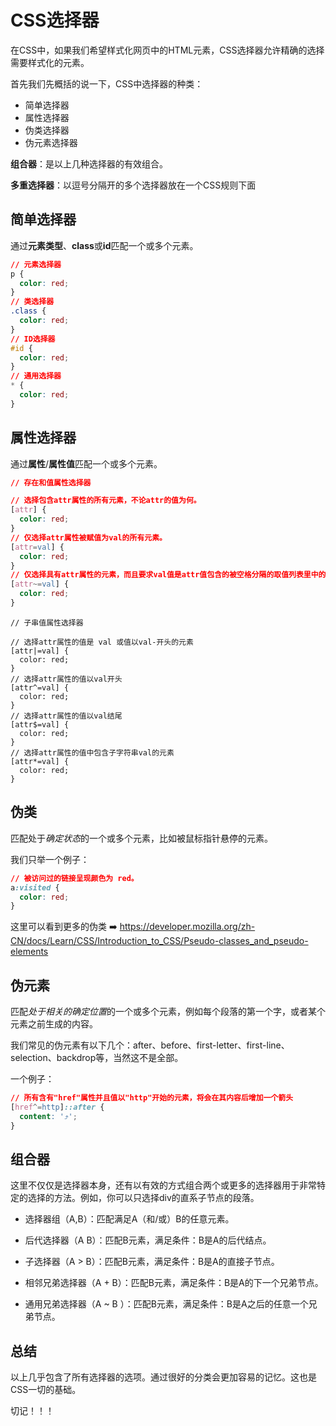 # CSS选择器

在CSS中，如果我们希望样式化网页中的HTML元素，CSS选择器允许精确的选择需要样式化的元素。

首先我们先概括的说一下，CSS中选择器的种类：

  * 简单选择器
  * 属性选择器
  * 伪类选择器
  * 伪元素选择器

**组合器**：是以上几种选择器的有效组合。

**多重选择器**：以逗号分隔开的多个选择器放在一个CSS规则下面

## 简单选择器

通过**元素类型**、**class**或**id**匹配一个或多个元素。

  ``` css
  // 元素选择器
  p {
    color: red;
  }
  // 类选择器
  .class {
    color: red;
  }
  // ID选择器
  #id {
    color: red;
  }
  // 通用选择器
  * {
    color: red;
  }
  ```

## 属性选择器

通过**属性**/**属性值**匹配一个或多个元素。

  ``` css
  // 存在和值属性选择器

  // 选择包含attr属性的所有元素，不论attr的值为何。
  [attr] {
    color: red;
  }
  // 仅选择attr属性被赋值为val的所有元素。
  [attr=val] {
    color: red;
  }
  // 仅选择具有attr属性的元素，而且要求val值是attr值包含的被空格分隔的取值列表里中的一个。
  [attr~=val] {
    color: red;
  }
  ```

  ```
  // 子串值属性选择器

  // 选择attr属性的值是 val 或值以val-开头的元素
  [attr|=val] {
    color: red;
  }
  // 选择attr属性的值以val开头
  [attr^=val] {
    color: red;
  }
  // 选择attr属性的值以val结尾
  [attr$=val] {
    color: red;
  }
  // 选择attr属性的值中包含子字符串val的元素
  [attr*=val] {
    color: red;
  }
  ```

## 伪类

匹配处于*确定状态*的一个或多个元素，比如被鼠标指针悬停的元素。

我们只举一个例子：

  ``` css
  // 被访问过的链接呈现颜色为 red。
  a:visited {
    color: red;
  }
  ```
这里可以看到更多的伪类 ➡️ https://developer.mozilla.org/zh-CN/docs/Learn/CSS/Introduction_to_CSS/Pseudo-classes_and_pseudo-elements

## 伪元素

匹配*处于相关的确定位置*的一个或多个元素，例如每个段落的第一个字，或者某个元素之前生成的内容。

我们常见的伪元素有以下几个：after、before、first-letter、first-line、selection、backdrop等，当然这不是全部。

一个例子：

  ```css
  // 所有含有"href"属性并且值以"http"开始的元素，将会在其内容后增加一个箭头
  [href^=http]::after {
    content: '⤴';
  }
  ```

## 组合器

这里不仅仅是选择器本身，还有以有效的方式组合两个或更多的选择器用于非常特定的选择的方法。例如，你可以只选择div的直系子节点的段落。

  * 选择器组（A,B）：匹配满足A（和/或）B的任意元素。

  * 后代选择器（A B）：匹配B元素，满足条件：B是A的后代结点。

  * 子选择器（A > B）：匹配B元素，满足条件：B是A的直接子节点。

  * 相邻兄弟选择器（A + B）：匹配B元素，满足条件：B是A的下一个兄弟节点。

  * 通用兄弟选择器（A ~ B	）：匹配B元素，满足条件：B是A之后的任意一个兄弟节点。


## 总结

以上几乎包含了所有选择器的选项。通过很好的分类会更加容易的记忆。这也是CSS一切的基础。

切记！！！


  



